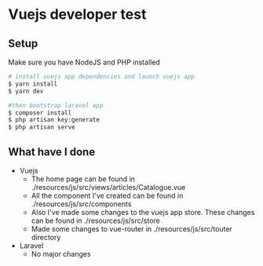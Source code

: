 # Vuejs developer test

## Setup

Make sure you have NodeJS and PHP installed

```bash
# install vuejs app dependencies and launch vuejs app
$ yarn install
$ yarn dev

#then bootstrap laravel app
$ composer install
$ php artisan key:generate
$ php artisan serve

```

## What have I done

- Vuejs
    -   The home page can be found in ./resources/js/src/views/articles/Catalogue.vue
    -   All the component I've created can be found in ./resources/js/src/components
    -   Also I've made some changes to the vuejs app store. These changes can be found in ./resources/js/src/store
    -   Made some changes to vue-router in ./resources/js/src/touter directory
-  Laravel
    -  No major changes


